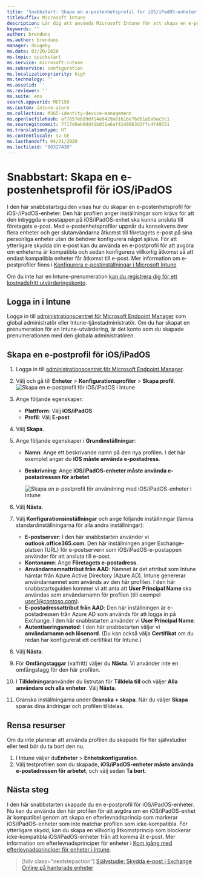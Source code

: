 ```yaml
---
title: 'Snabbstart: Skapa en e-postenhetsprofil för iOS/iPadOS-enheter'
titleSuffix: Microsoft Intune
description: Lär dig att använda Microsoft Intune för att skapa en e-postenhetsprofil så att iOS/iPadOS-enheter kan anslutas säkert till företagets e-post.
keywords: ''
author: brenduns
ms.author: brenduns
manager: dougeby
ms.date: 03/20/2020
ms.topic: quickstart
ms.service: microsoft-intune
ms.subservice: configuration
ms.localizationpriority: high
ms.technology: ''
ms.assetid: ''
ms.reviewer: ''
ms.suite: ems
search.appverid: MET150
ms.custom: intune-azure
ms.collection: M365-identity-device-management
ms.openlocfilehash: af7657eb89df14e8429a81616e76d81a5a9ac5c1
ms.sourcegitcommit: 7f17d6eb9dd41b031a6af4148863d2ffc4f49551
ms.translationtype: HT
ms.contentlocale: sv-SE
ms.lasthandoff: 04/21/2020
ms.locfileid: "80327430"
---
```

# <a name="quickstart-create-an-email-device-profile-for-iosipados"></a>Snabbstart: Skapa en e-postenhetsprofil för iOS/iPadOS

I den här snabbstartsguiden visas hur du skapar en e-postenhetsprofil för iOS-/iPadOS-enheter. Den här profilen anger inställningar som krävs för att den inbyggda e-postappen på iOS/iPadOS-enhet ska kunna ansluta till företagets e-post. Med e-postenhetsprofiler uppnår du konsekvens över flera enheter och ger slutanvändarna åtkomst till företagets e-post på sina personliga enheter utan de behöver konfigurera något själva. För att ytterligare skydda din e-post kan du använda en e-postprofil för att avgöra om enheterna är kompatibla och sedan konfigurera villkorlig åtkomst så att endast kompatibla enheter får åtkomst till e-post. Mer information om e-postprofiler finns i [Konfigurera e-postinställningar i Microsoft Intune](email-settings-configure.md)

Om du inte har en Intune-prenumeration [kan du registrera dig för ett kostnadsfritt utvärderingskonto](../fundamentals/free-trial-sign-up.md).

## <a name="sign-in-to-intune"></a>Logga in i Intune

Logga in till [administrationscentret för Microsoft Endpoint Manager](https://go.microsoft.com/fwlink/?linkid=2109431) som global administratör eller Intune-tjänstadministratör. Om du har skapat en prenumeration för en Intune-utvärdering, är det konto som du skapade prenumerationen med den globala administratören.

## <a name="create-an-iosipados-email-profile"></a>Skapa en e-postprofil för iOS/iPadOS

1. Logga in till [administrationscentret för Microsoft Endpoint Manager](https://go.microsoft.com/fwlink/?linkid=2109431).

2. Välj och gå till **Enheter** > **Konfigurationsprofiler** > **Skapa profil**.
   ![Skapa en e-postprofil för iOS/iPadOS i Intune](./media/quickstart-email-profile/ios-create-profile.png)

3. Ange följande egenskaper:
   - **Plattform**: Välj **iOS/iPadOS**
   - **Profil**: Välj **E-post**
  
4. Välj **Skapa**.

5. Ange följande egenskaper i **Grundinställningar**:
   - **Namn**: Ange ett beskrivande namn på den nya profilen. I det här exemplet anger du **iOS måste använda e-postadress**.
   - **Beskrivning**: Ange **iOS/iPadOS-enheter måste använda e-postadressen för arbetet**


        ![Skapa en e-postprofil för användning med iOS/iPadOS-enheter i Intune](./media/quickstart-email-profile/ios-email-profile-name.png)

6. Välj **Nästa**.

7. Välj **Konfigurationsinställningar** och ange följande inställningar (lämna standardinställningarna för alla andra inställningar):
   - **E-postserver**: I den här snabbstarten använder vi **outlook.office365.com**. Den här inställningen anger Exchange-platsen (URL) för e-postservern som iOS/iPadOS-e-postappen använder för att ansluta till e-post.
   - **Kontonamn**: Ange **Företagets e-postadress**.
   - **Användarnamnattribut från AAD**: Namnet är det attribut som Intune hämtar från Azure Active Directory (Azure AD). Intune genererar användarnamnet som används av den här profilen. I den här snabbstartsguiden kommer vi att anta att **User Principal Name** ska användas som användarnamn för profilen (till exempel user1@contoso.com).
   - **E-postadressattribut från AAD**: Den här inställningen är e-postadressen från Azure AD som används för att logga in på Exchange. I den här snabbstarten använder vi **User Principal Name**.
   - **Autentiseringsmetod**: I den här snabbstarten väljer vi **användarnamn och lösenord**. (Du kan också välja **Certifikat** om du redan har konfigurerat ett certifikat för Intune.)

8. Välj **Nästa**.

9. För **Omfångstaggar** (valfritt) väljer du **Nästa**. Vi använder inte en omfångstagg för den här profilen.

10. I **Tilldelningar**använder du listrutan för **Tilldela till** och väljer **Alla användare och alla enheter**.  Välj **Nästa**.

11. Granska inställningarna under **Granska + skapa**. När du väljer **Skapa** sparas dina ändringar och profilen tilldelas. 

## <a name="clean-up-resources"></a>Rensa resurser

Om du inte planerar att använda profilen du skapade för fler självstudier eller test bör du ta bort den nu.

1. I Intune väljer du**Enheter** > **Enhetskonfiguration**.
2. Välj testprofilen som du skapade, **iOS/iPadOS-enheter måste använda e-postadressen för arbetet**, och välj sedan **Ta bort**. 

## <a name="next-steps"></a>Nästa steg

I den här snabbstarten skapade du en e-postprofil för iOS/iPadOS-enheter. Nu kan du använda den här profilen för att avgöra om en iOS/iPadOS-enhet är kompatibel genom att skapa en efterlevnadsprincip som markerar iOS/iPadOS-enheter som inte matchar profilen som icke-kompatibla. För ytterligare skydd, kan du skapa en villkorlig åtkomstprincip som blockerar icke-kompatibla iOS/iPadOS-enheter från att komma åt e-post. Mer information om efterlevnadsprinciper för enheter i [Kom igång med efterlevnadsprinciper för enheter i Intune](../protect/device-compliance-get-started.md).

> [!div class="nextstepaction"]
> [Självstudie: Skydda e-post i Exchange Online på hanterade enheter](../protect/tutorial-protect-email-on-enrolled-devices.md)
